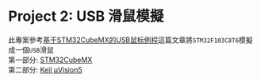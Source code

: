 # Project 2: USB 滑鼠模擬  
此專案參考[基于STM32CubeMX的USB鼠标例程](http://www.mcublog.cn/software/2020_03/stm32cube-mouse/)這篇文章將`STM32F103C8T6`模擬成一個`USB`滑鼠  
第一部分: [STM32CubeMX](https://github.com/Weng20011103/GS4538_Group_Project/tree/main/STM32/Project/Project_2_USB_Mouse/STM32CubeMX#project-2-usb-%E6%BB%91%E9%BC%A0%E6%A8%A1%E6%93%AC)  
第二部分: [Keil µVision5](https://github.com/Weng20011103/GS4538_Group_Project/tree/main/STM32/Project/Project_2_USB_Mouse/Keil%20uVision5#project-2-usb-%E6%BB%91%E9%BC%A0%E6%A8%A1%E6%93%AC)  